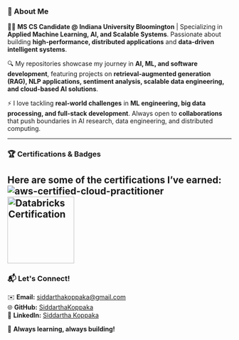 ### **🚀 About Me**  

👨‍💻 **MS CS Candidate @ Indiana University Bloomington** | Specializing in **Applied Machine Learning, AI, and Scalable Systems**. Passionate about building **high-performance, distributed applications** and **data-driven intelligent systems**.  

🔍 My repositories showcase my journey in **AI, ML, and software development**, featuring projects on **retrieval-augmented generation (RAG), NLP applications, sentiment analysis, scalable data engineering, and cloud-based AI solutions**.  

⚡ I love tackling **real-world challenges** in **ML engineering, big data processing, and full-stack development**. Always open to **collaborations** that push boundaries in AI research, data engineering, and distributed computing.  

---

### **🏆 Certifications & Badges**  

Here are some of the certifications I’ve earned:  
![aws-certified-cloud-practitioner](https://github.com/user-attachments/assets/c43ec8ef-4a6d-4b08-ae35-81ee5e41b383)
<img src="https://github.com/user-attachments/assets/3d876cbf-5329-4df6-908a-b978439887c4" alt="Databricks Certification" width="150">
---

### **📬 Let's Connect!**  

✉️ **Email:** siddarthakoppaka@gmail.com  
🌐 **GitHub:** [SiddarthaKoppaka](https://github.com/SiddarthaKoppaka)  
💼 **LinkedIn:** [Siddartha Koppaka](https://www.linkedin.com/in/siddartha-koppaka-551ab1204/)  

🚀 **Always learning, always building!**  
